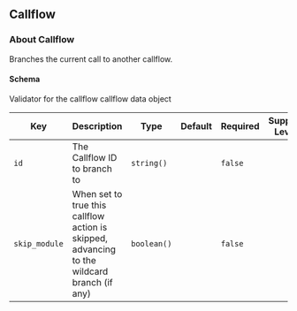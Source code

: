 ## Callflow

### About Callflow

Branches the current call to another callflow.

#### Schema

Validator for the callflow callflow data object



Key | Description | Type | Default | Required | Support Level
--- | ----------- | ---- | ------- | -------- | -------------
`id` | The Callflow ID to branch to | `string()` |   | `false` |  
`skip_module` | When set to true this callflow action is skipped, advancing to the wildcard branch (if any) | `boolean()` |   | `false` |  



